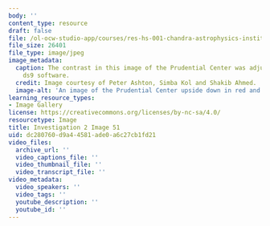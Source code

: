 ```yaml
---
body: ''
content_type: resource
draft: false
file: /ol-ocw-studio-app/courses/res-hs-001-chandra-astrophysics-institute/mithfh_chandra_inv2_prud3.jpg
file_size: 26401
file_type: image/jpeg
image_metadata:
  caption: The contrast in this image of the Prudential Center was adjusted using
    ds9 software.
  credit: Image courtesy of Peter Ashton, Simba Kol and Shakib Ahmed.
  image-alt: 'An image of the Prudential Center upside down in red and green. '
learning_resource_types:
- Image Gallery
license: https://creativecommons.org/licenses/by-nc-sa/4.0/
resourcetype: Image
title: Investigation 2 Image 51
uid: dc280760-d9a4-4581-ade0-a6c27cb1fd21
video_files:
  archive_url: ''
  video_captions_file: ''
  video_thumbnail_file: ''
  video_transcript_file: ''
video_metadata:
  video_speakers: ''
  video_tags: ''
  youtube_description: ''
  youtube_id: ''
---
```

